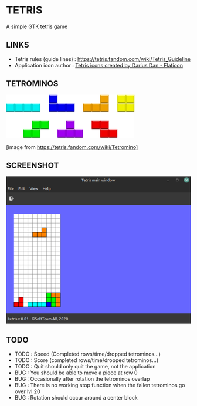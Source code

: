 # TETRIS

A simple GTK tetris game

## LINKS

* Tetris rules (guide lines) : https://tetris.fandom.com/wiki/Tetris_Guideline
* Application icon author : <a href="https://www.flaticon.com/free-icons/tetris" title="tetris icons">Tetris icons created by Darius Dan - Flaticon</a>

## TETROMINOS

![tetromino](assets/tetromino.png)

[image from https://tetris.fandom.com/wiki/Tetromino]

## SCREENSHOT

![screenshot](assets/screenshot.png)

## TODO

* TODO : Speed (Completed rows/time/dropped tetrominos...)
* TODO : Score (completed rows/time/dropped tetrominos...)
* TODO : Quit should only quit the game, not the application
* BUG : You should be able to move a piece at row 0
* BUG : Occasionally after rotation the tetrominos overlap  
* BUG : There is no working stop function when the fallen tetrominos go over lvl 20
* BUG : Rotation should occur around a center block
 